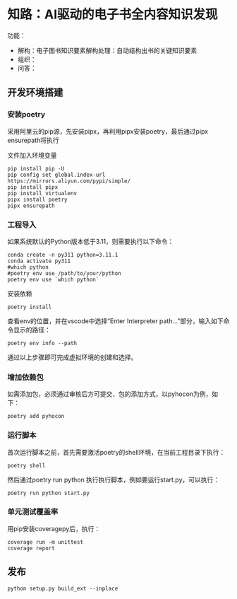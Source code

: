 # 知路：AI驱动的电子书全内容知识发现

功能：

- 解构：电子图书知识要素解构处理：自动结构出书的关键知识要素
- 组织：
- 问答：

## 开发环境搭建

### 安装poetry

采用阿里云的pip源，先安装pipx，再利用pipx安装poetry，最后通过pipx ensurepath将执行

文件加入环境变量

```shell
pip install pip -U
pip config set global.index-url https://mirrors.aliyun.com/pypi/simple/
pip install pipx
pip install virtualenv
pipx install poetry
pipx ensurepath
```

### 工程导入

如果系统默认的Python版本低于3.11，则需要执行以下命令：

```shell
conda create -n py311 python=3.11.1
conda activate py311
#which python
#poetry env use /path/to/your/python
poetry env use `which python`
```

安装依赖

```shell
poetry install
```

查看env的位置，并在vscode中选择“Enter Interpreter path...”部分，输入如下命令显示的路径：

```shell
poetry env info --path
```

通过以上步骤即可完成虚拟环境的创建和选择。

### 增加依赖包

如需添加包，必须通过审核后方可提交，包的添加方式，以pyhocon为例，如下：

```shell
poetry add pyhocon
```

### 运行脚本

首次运行脚本之前，首先需要激活poetry的shell环境，在当前工程目录下执行：

```shell
poetry shell
```

然后通过poetry run python 执行执行脚本，例如要运行start.py，可以执行：

```shell
poetry run python start.py
```

### 单元测试覆盖率

用pip安装coveragepy后，执行：

```shell
coverage run -m unittest
coverage report
```

## 发布

```shell
python setup.py build_ext --inplace
```
